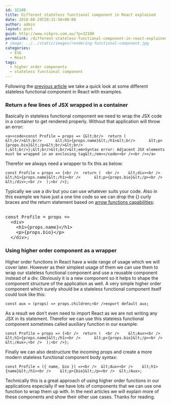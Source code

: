 ```yaml
---
id: 32108
title: Different stateless functional component in React explained
date: 2018-08-29T20:31:50+00:00
author: admin
layout: post
guid: http://www.nikpro.com.au/?p=32108
permalink: /different-stateless-functional-component-in-react-explained/
# image: ../../static/images/rendering-functional-component.jpg
categories:
  - ES6
  - React
tags:
  - higher order components
  - stateless functional component
---
```

Following the [previous article](http://www.nikpro.com.au/functional-component-in-react-explained-with-examples/) we take a quick look at some different stateless functional component in React with examples.

### Return a few lines of JSX wrapped in a container 

Basically in stateless functional component we need to wrap the JSX code in a container to get rendered properly. Without that application will throw an error:


```
<a><code>const Profile = props => {&lt;br/>  return (  &lt;br/>&lt;br/>      &lt;h1>{props.name}&lt;/h1>&lt;br/>      &lt;p>{props.bio}&lt;/p>&lt;br/>&lt;br/>  );&lt;br/>};&lt;br/>&lt;br/>&lt;em>Syntax error: Adjacent JSX elements must be wrapped in an enclosing tag&lt;/em></code><br /><br /></a>
```


Therefor we always need a wrapper to fix this as below:


```
const Profile = props => {<br />  return (  <br />    &lt;div><br />      &lt;h1>{props.name}&lt;/h1><br />      &lt;p>{props.bio}&lt;/p><br />    &lt;/div>;<br />  );<br />};
```


Typically we use a div but you can use whatever suits your code. Also in this example we have just a one line code so we can drop the {} curly braces and the return statement based on [arrow functions capabilities](http://www.nikpro.com.au/some-arrow-function-benefits-with-examples-explained/):

<pre class="wp-block-preformatted"><br />const Profile = props => <br />  &lt;div><br />    &lt;h1>{props.name}&lt;/h1><br />    &lt;p>{props.bio}&lt;/p><br />  &lt;/div>;<br /></pre>

### Using higher order component as a wrapper

Higher order functions in React have a wide range of usage which we will cover later. However as their simplest usage of them we can use them to wrap our stateless functional component and use a reusable component instead of a div. Obviously it is a new component so it helps to shape the component structure of the application as well. A very simple higher order component which surely should be a stateless functional component itself could look like this:


```
const aux = (props) => props.children;<br />export default aux;
```


As a result we don&#8217;t even need to import React as we are not writing any JSX in its statement. Therefor we can use this stateless functional component sometimes called auxiliary function in our example:


```
const Profile = props => {<br />  return (  <br />    &lt;Aux><br />      &lt;h1>{props.name}&lt;/h1><br />      &lt;p>{props.bio}&lt;/p><br />    &lt;/Aux>;<br />  );<br />};
```


Finally we can also destructure the incoming props and create a more modern stateless functional component body syntax:


```
const Profile = ({ name, bio }) =><br />  &lt;Aux><br />    &lt;h1>{name}&lt;/h1><br />    &lt;p>{bio}&lt;/p><br />  &lt;/Aux>;
```


Technically this is a great approach of using higher order functions in our applications especially if we have lots of components that we can use one function to wrap them up with. In the next articles we will explain more of these components and show their other use cases. Thanks for reading.